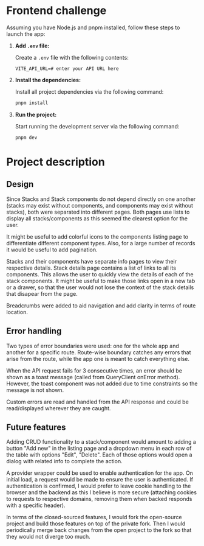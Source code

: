 # Frontend challenge

Assuming you have Node.js and pnpm installed, follow these steps to launch the app:

1. **Add `.env` file:**

   Create a `.env` file with the following contents:

   ```text
   VITE_API_URL=# enter your API URL here
   ```

2. **Install the dependencies:**

   Install all project dependencies via the following command:

   ```bash
   pnpm install
   ```

3. **Run the project:**

   Start running the development server via the following command:

   ```bash
   pnpm dev
   ```

# Project description

## Design

Since Stacks and Stack components do not depend directly on one another (stacks may exist without components, and components may exist without stacks), both were separated into different pages. Both pages use lists to display all stacks/components as this seemed the clearest option for the user.

It might be useful to add colorful icons to the components listing page to differentiate different component types. Also, for a large number of records it would be useful to add pagination.

Stacks and their components have separate info pages to view their respective details. Stack details page contains a list of links to all its components. This allows the user to quickly view the details of each of the stack components. It might be useful to make those links open in a new tab or a drawer, so that the user would not lose the context of the stack details that disapear from the page.

Breadcrumbs were added to aid navigation and add clarity in terms of route location.

## Error handling

Two types of error boundaries were used: one for the whole app and another for a specific route. Route-wise boundary catches any errors that arise from the route, while the app one is meant to catch everything else.

When the API request fails for 3 consecutive times, an error should be shown as a toast message (called from QueryClient onError method). However, the toast component was not added due to time constraints so the message is not shown.

Custom errors are read and handled from the API response and could be read/displayed wherever they are caught.

## Future features

Adding CRUD functionality to a stack/component would amount to adding a button "Add new" in the listing page and a dropdown menu in each row of the table with options "Edit", "Delete". Each of those options would open a dialog with related info to complete the action.

A provider wrapper could be used to enable authentication for the app. On initial load, a request would be made to ensure the user is authenticated. If authentication is confirmed, I would prefer to leave cookie handling to the browser and the backend as this I believe is more secure (attaching cookies to requests to respective domains, removing them when backed responds with a specific header).

In terms of the closed-sourced features, I would fork the open-source project and build those features on top of the private fork. Then I would periodically merge back changes from the open project to the fork so that they would not diverge too much.
